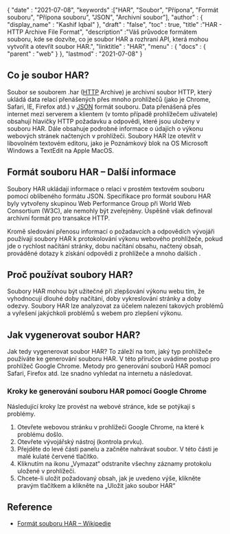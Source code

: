 {
  "date" : "2021-07-08",
  "keywords" :["HAR", "Soubor", "Přípona", "Formát souboru", "Přípona souboru", "JSON", "Archivní soubor"],
  "author" : {
    "display_name" : "Kashif Iqbal"
},
  "draft" : "false",
  "toc" : true,
  "title" :"HAR - HTTP Archive File Format",
  "description" :"Váš průvodce formátem souboru, kde se dozvíte, co je soubor HAR a rozhraní API, která mohou vytvořit a otevřít soubor HAR.",
  "linktitle" : "HAR",
  "menu" : {
    "docs" : {
      "parent" : "web"
}
},
  "lastmod" : "2021-07-08"
}

## Co je soubor HAR?

Soubor se souborem .har ([HTTP](/cs/web/http/) Archive) je archivní soubor HTTP, který ukládá data relací přenášených přes mnoho prohlížečů (jako je Chrome, Safari, IE, Firefox atd.) v [JSON](/cs/web/json/) formát souboru. Data přenášená přes internet mezi serverem a klientem (v tomto případě prohlížečem uživatele) obsahují hlavičky HTTP požadavku a odpovědi, které jsou uloženy v souboru HAR. Dále obsahuje podrobné informace o údajích o výkonu webových stránek načtených v prohlížeči. Soubory HAR lze otevřít v libovolném textovém editoru, jako je Poznámkový blok na OS Microsoft Windows a TextEdit na Apple MacOS.

## Formát souboru HAR – Další informace

Soubory HAR ukládají informace o relaci v prostém textovém souboru pomocí oblíbeného formátu JSON. Specifikace pro formát souboru HAR byly vytvořeny skupinou Web Performance Group při World Web Consortium (W3C), ale nemohly být zveřejněny. Úspěšně však definoval archivní formát pro transakce HTTP.

Kromě sledování přenosu informací o požadavcích a odpovědích vývojáři používají soubory HAR k protokolování výkonu webového prohlížeče, pokud jde o rychlost načítání stránky, dobu načítání obsahu, načtený obsah, prováděné dotazy k získání odpovědi z prohlížeče a mnoho dalších .

## Proč používat soubory HAR?

Soubory HAR mohou být užitečné při zlepšování výkonu webu tím, že vyhodnocují dlouhé doby načítání, doby vykreslování stránky a doby odezvy. Soubory HAR lze analyzovat za účelem nalezení takových problémů a vyřešení jakýchkoli problémů s webem pro zlepšení výkonu.

## Jak vygenerovat soubor HAR?

Jak tedy vygenerovat soubor HAR? To záleží na tom, jaký typ prohlížeče používáte ke generování souboru HAR. V této příručce uvádíme postup pro prohlížeč Google Chrome. Metody pro generování souborů HAR pomocí Safari, Firefox atd. lze snadno vyhledat na internetu a následovat.

### Kroky ke generování souboru HAR pomocí Google Chrome

Následující kroky lze provést na webové stránce, kde se potýkají s problémy.

1. Otevřete webovou stránku v prohlížeči Google Chrome, na které k problému došlo.
1. Otevřete vývojářský nástroj (kontrola prvku).
1. Přejděte do levé části panelu a začněte nahrávat soubor. V této části je malé kulaté červené tlačítko.
1. Kliknutím na ikonu „Vymazat“ odstraníte všechny záznamy protokolu uložené v prohlížeči.
1. Chcete-li uložit požadovaný obsah, jak je uvedeno výše, klikněte pravým tlačítkem a klikněte na „Uložit jako soubor HAR“

## Reference

* [Formát souboru HAR – Wikipedie](https://en.wikipedia.org/wiki/HAR_(file_format))

